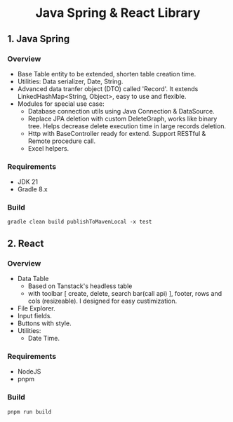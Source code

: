 <h1 align="center"> Java Spring & React Library </h1>

## 1. Java Spring
### Overview
- Base Table entity to be extended, shorten table creation time.
- Utilities: Data serializer, Date, String.
- Advanced data tranfer object (DTO) called 'Record'. It extends LinkedHashMap<String, Object>, easy to use and flexible.
- Modules for special use case:
  - Database connection utils using Java Connection & DataSource.
  - Replace JPA deletion with custom DeleteGraph, works like binary tree. Helps decrease delete execution time in large records deletion.
  - Http with BaseController ready for extend. Support RESTful & Remote procedure call.
  - Excel helpers.
### Requirements
- JDK 21
- Gradle 8.x
### Build
```
gradle clean build publishToMavenLocal -x test
```
 
## 2. React
### Overview
- Data Table
  - Based on Tanstack's headless table  
  - with toolbar [ create, delete, search bar(call api) ], footer, rows and cols (resizeable). I designed for easy custimization.
- File Explorer.
- Input fields.
- Buttons with style.
- Utilities:
  - Date Time.
### Requirements
- NodeJS
- pnpm
### Build
```
pnpm run build
```
